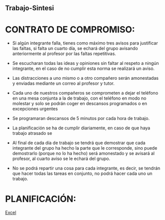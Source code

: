 ## Trabajo-Sintesi
# CONTRATO DE COMPROMISO:

- Si algún integrante falla, tienes como máximo tres avisos para justificar las faltas, si falta un cuarto día, se echará del grupo avisando anteriormente al profesor por las faltas repetitivas.

- Se escucharan todas las ideas y opiniones sin faltar al respeto a ningún integrante, en el caso de no cumplir esta norma se realizará un aviso.

- Las distracciones a uno mismo o a otro compañero serán amonestadas y enviadas mediante un correo al profesor y tutor.

- Cada uno de nuestros compañeros se comprometen a dejar el teléfono en una mesa conjunta a la de trabajo, con el teléfono en modo no molestar y solo se podrán coger en descansos programados o en excepciones urgentes

- Se programaran descansos de 5 minutos por cada hora de trabajo.

- La planificación se ha de cumplir diariamente, en caso de que haya trabajo atrasado se 

- Al final de cada día de trabajo se tendrá que demostrar que cada integrante del grupo ha hecho la parte que le corresponde, sino puede demostrarlo (porque no lo ha hecho) será amonestado y se avisará al profesor, al cuarto aviso se le echará del grupo. 

- No se podrá repartir una cosa para cada integrante, es decir, se tendrán que hacer todas las tareas en conjunto, no podrá hacer cada uno un trabajo.

# PLANIFICACIÓN:
[Excel](https://docs.google.com/spreadsheets/d/1ZBfIVZEro1jMn3BGq30skruG--p65PpvAKz6rQaW12E/edit#gid=0)
